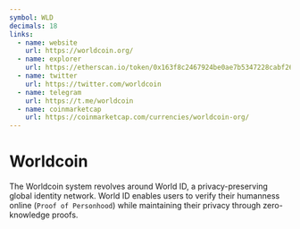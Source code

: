 ```yaml
---
symbol: WLD
decimals: 18
links:
  - name: website
    url: https://worldcoin.org/
  - name: explorer
    url: https://etherscan.io/token/0x163f8c2467924be0ae7b5347228cabf260318753
  - name: twitter
    url: https://twitter.com/worldcoin
  - name: telegram
    url: https://t.me/worldcoin
  - name: coinmarketcap
    url: https://coinmarketcap.com/currencies/worldcoin-org/
---
```


# Worldcoin

The Worldcoin system revolves around World ID, a privacy-preserving global identity network. World ID enables users to verify their humanness online (`Proof of Personhood`) while maintaining their privacy through zero-knowledge proofs.

